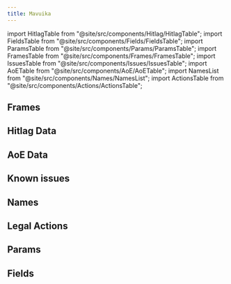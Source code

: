 ```yaml
---
title: Mavuika
---
```


import HitlagTable from "@site/src/components/Hitlag/HitlagTable";
import FieldsTable from "@site/src/components/Fields/FieldsTable";
import ParamsTable from "@site/src/components/Params/ParamsTable";
import FramesTable from "@site/src/components/Frames/FramesTable";
import IssuesTable from "@site/src/components/Issues/IssuesTable";
import AoETable from "@site/src/components/AoE/AoETable";
import NamesList from "@site/src/components/Names/NamesList";
import ActionsTable from "@site/src/components/Actions/ActionsTable";

## Frames

<FramesTable item_key="mavuika" />

## Hitlag Data

<HitlagTable item_key="mavuika" />

## AoE Data

<AoETable item_key="mavuika" />

## Known issues

<IssuesTable item_key="mavuika" />

## Names

<NamesList item_key="mavuika" />

## Legal Actions

<ActionsTable item_key="mavuika" />

## Params

<ParamsTable item_key="mavuika" />

## Fields

<FieldsTable item_key="mavuika" />
